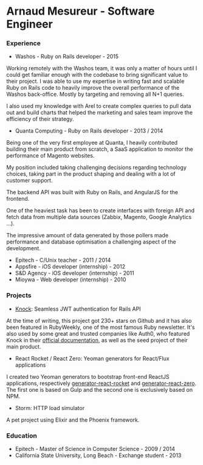 # Arnaud Mesureur - Software Engineer

### Experience

- Washos - Ruby on Rails developer - 2015

Working remotely with the Washos team, it was only a matter of hours until I could get familiar enough with the codebase to bring significant value to their project. I was able to use my expertise in writing fast and scalable Ruby on Rails code to heavily improve the overall performance of the Washos back-office. Mostly by targeting and removing all N+1 queries.

I also used my knowledge with Arel to create complex queries to pull data out and build charts that helped the marketing and sales team improve the efficiency of their strategy.

- Quanta Computing - Ruby on Rails developer - 2013 / 2014

Being one of the very first employee at Quanta, I heavily contributed building their main product from scratch, a SaaS application to monitor the performance of Magento websites.

My position included taking challenging decisions regarding technology choices, taking part in the product shaping and dealing with a lot of customer support.

The backend API was built with Ruby on Rails, and AngularJS for the frontend.

One of the heaviest task has been to create interfaces with foreign API and fetch data from multiple data sources (Zabbix, Magento, Google Analytics ...).

The impressive amount of data generated by those pollers made performance and database optimisation a challenging aspect of the development.

- Epitech - C/Unix teacher - 2011 / 2014
- Appsfire - iOS developer (internship) - 2012
- S&D Agency - iOS developer (internship) - 2011
- Mioywa - Web developer  (internship) - 2010

### Projects

- [Knock](https://github.com/nsarno/knock): Seamless JWT authentication for Rails API

At the time of writing, this project got 230+ stars on Github and it has also been featured in RubyWeekly, one of the most famous Ruby newsletter. It's also used by some great and trusted companies like Auth0, who featured Knock in their [official documentation](https://auth0.com/docs/server-apis/rails), as well as the seed project of their main product.

- React Rocket / React Zero: Yeoman generators for React/Flux applications

I created two Yeoman generators to bootstrap front-end ReactJS applications, respectively [generator-react-rocket](https://github.com/nsarno/generator-react-rocket) and [generator-react-zero](https://github.com/nsarno/generator-react-zero).
The first one is based on Gulp and the second one is exclusively based on NPM.

- Storm: HTTP load simulator

A pet project using Elixir and the Phoenix framework.

### Education

- Epitech - Master of Science in Computer Science - 2009 / 2014
- California State University, Long Beach - Exchange student - 2013
